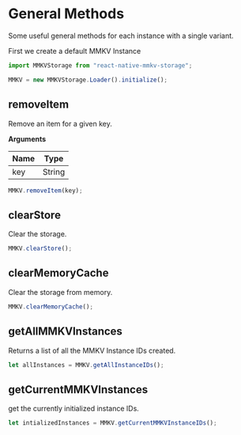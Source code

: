 # General Methods

Some useful general methods for each instance with a single variant.

First we create a default MMKV Instance

```js
import MMKVStorage from "react-native-mmkv-storage";

MMKV = new MMKVStorage.Loader().initialize();
```

## removeItem

Remove an item for a given key.

**Arguments**

| Name | Type   |
| ---- | ------ |
| key  | String |

```js
MMKV.removeItem(key);
```

## clearStore

Clear the storage.

```js
MMKV.clearStore();
```

## clearMemoryCache

Clear the storage from memory.

```js
MMKV.clearMemoryCache();
```

## getAllMMKVInstances

Returns a list of all the MMKV Instance IDs created.

```js
let allInstances = MMKV.getAllInstanceIDs();
```

## getCurrentMMKVInstances

get the currently initialized instance IDs.

```js
let intializedInstances = MMKV.getCurrentMMKVInstanceIDs();
```
